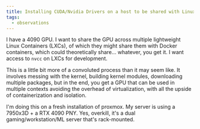 ```yaml
---
title: Installing CUDA/Nvidia Drivers on a host to be shared with Linux Container(s)
tags:
  - observations
---
```

I have a 4090 GPU. I want to share the GPU across multiple lightweight Linux Containers (LXCs), of which they might share them with Docker containers, which could theoretically share... whatever, you get it. I want access to `nvcc` on LXCs for development.

This is a little bit more of a convoluted process than it may seem like. It involves messing with the kernel, building kernel modules, downloading multiple packages, but in the end, you get a GPU that can be used in multiple contexts avoiding the overhead of virtualization, with all the upside of containerization and isolation.

I'm doing this on a fresh installation of proxmox. My server is using a 7950x3D + a RTX 4090 PNY. Yes, overkill, it's a dual gaming/workstation/ML server that's rack-mounted. 